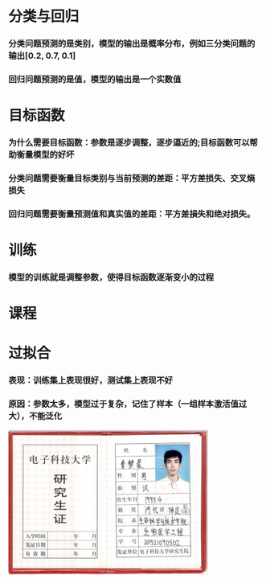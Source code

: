 # 分类与回归
### 分类问题预测的是类别，模型的输出是概率分布，例如三分类问题的输出[0.2, 0.7, 0.1]
### 回归问题预测的是值，模型的输出是一个实数值

# 目标函数
### 为什么需要目标函数：参数是逐步调整，逐步逼近的;目标函数可以帮助衡量模型的好坏
### 分类问题需要衡量目标类别与当前预测的差距：平方差损失、交叉熵损失
### 回归问题需要衡量预测值和真实值的差距：平方差損失和绝对损失。

# 训练
### 模型的训练就是调整参数，使得目标函数逐渐变小的过程

# 课程

# 过拟合
### 表现：训练集上表现很好，测试集上表现不好
### 原因：参数太多，模型过于复杂，记住了样本（一组样本激活值过大），不能泛化

![](./image/1.jpg)